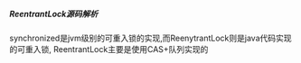##### ReentrantLock源码解析

synchronized是jvm级别的可重入锁的实现,而ReenytrantLock则是java代码实现的可重入锁, ReentrantLock主要是使用CAS+队列实现的